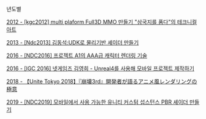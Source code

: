 년도별

[2012 - [kgc2012] multi plaform Full3D MMO 만들기 "삼국지를 품다"의 테크니컬 아트](https://www.slideshare.net/jpcorp/kgc2012-multi-plaformmmo)

[2013 - [Ndc2013] 김동석:UDK로 물리기반 셰이더 만들기](https://www.slideshare.net/jalnaga/ndc13ndc-2013-udk-19999169)

[2016 - [NDC2016] 프로젝트 A1의 AAA급 캐릭터 렌더링 기술](https://www.slideshare.net/KiHyunwoo/ndc2016-a1-aaa-61450613)

[2016 - [IGC 2016] 넷게임즈 김영희 - Unreal4를 사용해 모바일 프로젝트 제작하기](https://www.slideshare.net/ssuser052dd11/igc-2016-unreal4)

[2018 - 【Unite Tokyo 2018】『崩壊3rd』開発者が語るアニメ風レンダリングの極意](https://www.youtube.com/watch?v=ZpWsinhPFLM)

[2019 - [NDC2019] 모바일에서 사용 가능한 유니티 커스텀 섭스턴스 PBR 셰이더 만들기](https://www.youtube.com/watch?v=hC62O9NGXEw)
